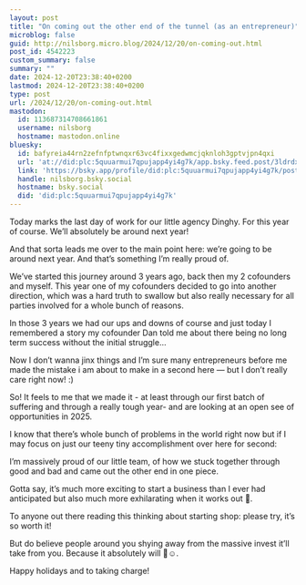 ```yaml
---
layout: post
title: "On coming out the other end of the tunnel (as an entrepreneur)"
microblog: false
guid: http://nilsborg.micro.blog/2024/12/20/on-coming-out.html
post_id: 4542223
custom_summary: false
summary: ""
date: 2024-12-20T23:38:40+0200
lastmod: 2024-12-20T23:38:40+0200
type: post
url: /2024/12/20/on-coming-out.html
mastodon:
  id: 113687314708661861
  username: nilsborg
  hostname: mastodon.online
bluesky:
  id: bafyreia44rn2zefnfptwnqxr63vc4fixxgedwmcjqknloh3gptvjpn4qxi
  url: 'at://did:plc:5quuarmui7qpujapp4yi4g7k/app.bsky.feed.post/3ldrdxbedwk2k'
  link: 'https://bsky.app/profile/did:plc:5quuarmui7qpujapp4yi4g7k/post/3ldrdxbedwk2k'
  handle: nilsborg.bsky.social
  hostname: bsky.social
  did: 'did:plc:5quuarmui7qpujapp4yi4g7k'
---
```

Today marks the last day of work for our little agency Dinghy. For this year of course. We’ll absolutely be around next year! 

And that sorta leads me over to the main point here: we’re going to be around next year. And that’s something I’m really proud of. 

We’ve started this journey around 3 years ago, back then my 2 cofounders and myself. 
This year one of my cofounders decided to go into another direction, which was a hard truth to swallow but also really necessary for all parties involved for a whole bunch of reasons. 

In those 3 years we had our ups and downs of course and just today I remembered a story my cofounder Dan told me about there being no long term success without the initial struggle…

Now I don’t wanna jinx things and I’m sure many entrepreneurs before me made the mistake i am about to make in a second here — but I don’t really care right now! :) 

So! It feels to me that we made it - at least through our first batch of suffering and through a really tough year- and are looking at an open see of opportunities in 2025. 

I know that there’s whole bunch of problems in the world right now but if I may focus on just our teeny tiny accomplishment over here for second: 

I’m massively proud of our little team, of how we stuck together through good and bad and came out the other end in one piece. 

Gotta say, it’s much more exciting to start a business than I ever had anticipated but also much more exhilarating when it works out 🫠.

To anyone out there reading this thinking about starting shop: please try, it’s so worth it! 

But do believe people around you shying away from the massive invest it’ll take from you. Because it absolutely will 🥹☺️.

Happy holidays and to taking charge!
